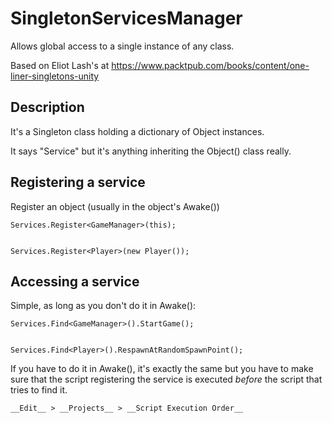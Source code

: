 # SingletonServicesManager

Allows global access to a single instance of any class.

Based on Eliot Lash's at https://www.packtpub.com/books/content/one-liner-singletons-unity

## Description
It's a Singleton class holding a dictionary of Object instances.

It says "Service" but it's anything inheriting the Object() class really.

## Registering a service
Register an object (usually in the object's Awake())

    Services.Register<GameManager>(this);


    Services.Register<Player>(new Player());

## Accessing a service
Simple, as long as you don't do it in Awake():

    Services.Find<GameManager>().StartGame();


    Services.Find<Player>().RespawnAtRandomSpawnPoint();

If you have to do it in Awake(), it's exactly the same but you have to make sure that the script registering the service is executed *before* the script that tries to find it.

    __Edit__ > __Projects__ > __Script Execution Order__


